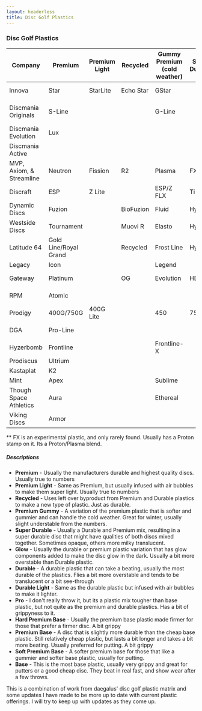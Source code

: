 ```yaml
---
layout: headerless
title: Disc Golf Plastics
---
```


### Disc Golf Plastics

| Company                  | Premium               | Premium Light | Recycled  | Gummy Premium (cold weather) | Super Durable | Glow         | Durable   | Durable Light | Pro            | Hard Premium Base       | Premium Base                 | Soft Premium Base | Base Glow   | Base       |
| ------------------------ | --------------------- | ------------- | --------- | ---------------------------- | ------------- | ------------ | --------- | ------------- | -------------- | ----------------------- | ---------------------------- | ----------------- | ----------- | ---------- |
| Innova                   | Star                  | StarLite      | Echo Star | GStar                        |               | Glow Champ   | Champion  | Blizzard      | Pro            | KC-Pro                  | XT                           | R-Pro             | DX Glow     | DX         |
| Discmania Originals      | S-Line                |               |           | G-Line                       |               | Glow C-Line  | C-Line    |               | P-Line         |                         | X-Line                       |                   | D-Line Glow | D-Line     |
| Discmania Evolution      | Lux                   |               |           |                              |               |              | Neo       |               |                |                         |                              |                   |             | Exo        |
| Discmania Active         |                       |               |           |                              |               |              |           |               | Active Premium |                         |                              |                   |             | Active     |
| MVP, Axiom, & Streamline | Neutron               | Fission       | R2        | Plasma                       | FX**          | Eclipse      | Proton    |               |                | Electron Firm           | Electron                     | Electron Soft     |             |            |
| Discraft                 | ESP                   | Z Lite        |           | ESP/Z FLX                    | Ti            | ESP/Z Glo    | Elite Z   | Z Lite        | Elite X        | Jawbreaker/Rubber Blend | Jawbreaker                   | Pro-D Soft        | Pro-D Glo   | Pro D      |
| Dynamic Discs            | Fuzion                |               | BioFuzion | Fluid                        | Hybrid        | Moonshine    | Lucid     | Lucid Air     |                | Classic                 | Classic Blend                | Classic Soft      |             | Prime      |
| Westside Discs           | Tournament            |               | Muovi R   | Elasto                       | Hybrid        | Moonshine    | VIP       | VIP Air       |                | BT Hard                 | BT Medium                    | BT Soft           |             | Origio     |
| Latitude 64              | Gold Line/Royal Grand |               | Recycled  | Frost Line                   | Hybrid        | Moonshine    | Opto Line | Opto Air      |                | Zero Line Hard          | Zero Line Medium/Royal Sense | Zero Line Soft    |             | Retro Line |
| Legacy                   | Icon                  |               |           | Legend                       |               |              | Pinnacle  | Ultralight    |                | Protege                 |                              | Gravity           |             | Excel      |
| Gateway                  | Platinum              |               | OG        | Evolution                    | HD            | Diamond Glow | Diamond   |               |                | Pure White              | Firm                         | Super Soft        | Super Glow  | Soft       |
| RPM                      | Atomic                |               |           |                              |               |              | Cosmic    |               |                |                         | Magma                        | Magma Soft        |             | Strata     |
| Prodigy                  | 400G/750G             | 400G Lite     |           | 450                          | 750           | 400 Glow     | 400/400S  | 400S Light    |                | 350G                    | 300S                         | 350Rx             |             | 200        |
| DGA                      | Pro-Line              |               |           |                              |               | Glow SP-Line | SP-Line   | RDGA          |                |                         |                              | Signature-Line    |             | D-Line     |
| Hyzerbomb                | Frontline             |               |           | Frontline-X                  |               |              | Recon     |               |                | Baseline Hard           | Baseline                     | Baseline Soft     |             |            |
| Prodiscus                | Ultrium               |               |           |                              |               |              | Premium   |               |                |                         | Base                         |                   |             |            |
| Kastaplat                | K2                    |               |           |                              |               | K1 Glow      | K1        |               |                |                         | K3                           |                   |             |            |
| Mint                     | Apex                  |               |           | Sublime                      |               | Nocturnal    | Eternal   |               |                |                         | Royal                        |                   |             |            |
| Though Space Athletics   | Aura                  |               |           | Ethereal                     |               |              | Ethos     |               |                |                         |                              |                   |             |            |
| Viking Discs             | Armor                 |               |           |                              |               |              | Storm     | Air           |                |                         |                              |                   |             | Ground     |

** FX is an experimental plastic, and only rarely found. Usually has a Proton stamp on it. Its a Proton/Plasma blend.

##### Descriptions

* **Premium** - Usually the manufacturers durable and highest quality discs. Usually true to numbers
* **Premium Light** - Same as Premium, but usually infused with air bubbles to make them super light. Usually true to numbers
* **Recycled** - Uses left over byproduct from Premium and Durable plastics to make a new type of plastic. Just as durable.
* **Premium Gummy** - A variation of the premium plastic that is softer and gummier and can handle the cold weather. Great for winter, usually slight understable from the numbers.
* **Super Durable** - Usually a Durable and Premium mix, resulting in a super durable disc that might have qualities of both discs mixed together. Sometimes opaque, others more milky translucent.
* **Glow** - Usually the durable or premium plastic variation that has glow components added to make the disc glow in the dark. Usually a bit more overstable than Durable plastic.
* **Durable** - A durable plastic that can take a beating, usually the most durable of the plastics. Flies a bit more overstable and tends to be translucent or a bit see-through
* **Durable Light** - Same as the durable plastic but infused with air bubbles to make it lighter.
* **Pro** - I don't really throw it, but its a plastic mix tougher than base plastic, but not quite as the premium and durable plastics. Has a bit of grippyness to it.
* **Hard Premium Base** - Usually the premium base plastic made firmer for those that prefer a firmer disc. A bit grippy
* **Premium Base** - A disc that is slightly more durable than the cheap base plastic. Still relatively cheap plastic, but lasts a bit longer and takes a bit more beating. Usually preferred for putting. A bit grippy
* **Soft Premium Base** - A softer premium base for those that like a gummier and softer base plastic, usually for putting.
* **Base** - This is the most base plastic, usually very grippy and great for putters or a good cheap disc. They beat in real fast, and show wear after a few throws.

This is a combination of work from daegalus' disc golf plastic matrix and some updates I have made to be more up to date with current plastic offerings. I will try to keep up with updates as they come up.

